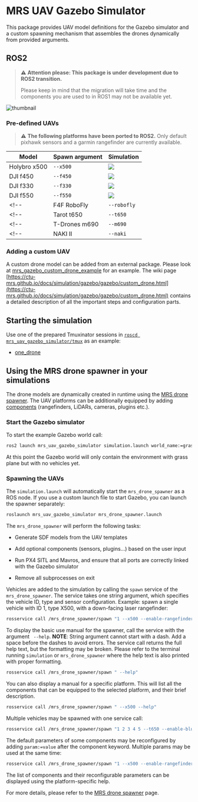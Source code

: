 # MRS UAV Gazebo Simulator

This package provides UAV model definitions for the Gazebo simulator and a custom spawning mechanism that assembles the drones dynamically from provided arguments.


## ROS2

> :warning: **Attention please: This package is under development due to ROS2 transition.**
>
> Please keep in mind that the migration will take time and the components you are used to in ROS1 may not be available yet.

![thumbnail](.fig/thumbnail.jpg)


### Pre-defined UAVs
> :warning: **The following platforms have been ported to ROS2.**
> Only default pixhawk sensors and a garmin rangefinder are currently available.

| Model        | Spawn argument | Simulation                    |
|--------------|----------------|-------------------------------|
| Holybro x500 | `--x500`       | ![](.fig/x500_simulation.jpg) |
| DJI f450     | `--f450`       | ![](.fig/f450_simulation.jpg) |
| DJI f330     | `--f330`       | ![](.fig/f330_simulation.jpg) |
| DJI f550     | `--f550`       | ![](.fig/f550_simulation.jpg) |
<!-- | F4F RoboFly   | `--robofly`    | ![](.fig/robofly_simulation.jpg) | -->
<!-- | Tarot t650    | `--t650` | ![](.fig/t650_simulation.jpg) | -->
<!-- | T-Drones m690 | `--m690` | ![](.fig/m690_simulation.jpg) | -->
<!-- | NAKI II       | `--naki` | ![](.fig/naki_simulation.jpg) | -->



### Adding a custom UAV

A custom drone model can be added from an external package.
Please look at [mrs_gazebo_custom_drone_example](https://github.com/ctu-mrs/mrs_gazebo_custom_drone_example) for an example.
The wiki page [https://ctu-mrs.github.io/docs/simulation/gazebo/gazebo/custom_drone.html](https://ctu-mrs.github.io/docs/simulation/gazebo/gazebo/custom_drone.html) contains a detailed description of all the important steps and configuration parts.

## Starting the simulation

Use one of the prepared Tmuxinator sessions in [`roscd mrs_uav_gazebo_simulator/tmux`](./ros_packages/mrs_uav_gazebo_simulator/tmux) as an example:

- [one_drone](./tmux/one_drone)
<!-- - [one_drone_3dlidar](./tmux/one_drone_3dlidar) -->
<!-- - [one_drone_realsense](./tmux/one_drone_realsense) -->
<!-- - [three_drones](./tmux/three_drones) -->

## Using the MRS drone spawner in your simulations

The drone models are dynamically created in runtime using the [MRS drone spawner](https://ctu-mrs.github.io/docs/simulation/gazebo/gazebo/drone_spawner.html). The UAV platforms can be additionally equipped by adding [components](models/mrs_robots_description/sdf/component_snippets.sdf.jinja) (rangefinders, LiDARs, cameras, plugins etc.).

### Start the Gazebo simulator

To start the example Gazebo world call:

```bash
ros2 launch mrs_uav_gazebo_simulator simulation.launch world_name:=grass_plane.world gui:=true
```

At this point the Gazebo world will only contain the environment with grass plane but with no vehicles yet.

### Spawning the UAVs

The `simulation.launch` will automatically start the `mrs_drone_spawner` as a ROS node. If you use a custom launch file to start Gazebo, you can launch the spawner separately:

```bash
roslaunch mrs_uav_gazebo_simulator mrs_drone_spawner.launch
```

The `mrs_drone_spawner` will perform the following tasks:

* Generate SDF models from the UAV templates

* Add optional components (sensors, plugins...) based on the user input

* Run PX4 SITL and Mavros, and ensure that all ports are correctly linked with the Gazebo simulator

* Remove all subprocesses on exit

Vehicles are added to the simulation by calling the `spawn` service of the `mrs_drone_spawner`.
The service takes one string argument, which specifies the vehicle ID, type and sensor configuration.
Example: spawn a single vehicle with ID 1, type X500, with a down-facing laser rangefinder:

```bash
rosservice call /mrs_drone_spawner/spawn "1 --x500 --enable-rangefinder"
```

To display the basic use manual for the spawner, call the service with the argument ` --help`. **NOTE**: String argument cannot start with a dash. Add a space before the dashes to avoid errors. The service call returns the full help text, but the formatting may be broken. Please refer to the terminal running `simulation` or `mrs_drone_spawner` where the help text is also printed with proper formatting.

```bash
rosservice call /mrs_drone_spawner/spawn " --help"
```

You can also display a manual for a specific platform. This will list all the components that can be equipped to the selected platform, and their brief description.
```bash
rosservice call /mrs_drone_spawner/spawn " --x500 --help"
```

Multiple vehicles may be spawned with one service call:
```bash
rosservice call /mrs_drone_spawner/spawn "1 2 3 4 5 --t650 --enable-bluefox-camera --enable-rangefinder"
```

The default parameters of some components may be reconfigured by adding `param:=value` after the component keyword. Multiple params may be used at the same time:
```bash
rosservice call /mrs_drone_spawner/spawn "1 --x500 --enable-rangefinder --enable-ouster model:=OS0-32 use_gpu:=True horizontal_samples:=128 update_rate:=10"
```
The list of components and their reconfigurable parameters can be displayed using the platform-specific help.

For more details, please refer to the [MRS drone spawner](https://ctu-mrs.github.io/docs/simulation/gazebo/gazebo/drone_spawner.html) page.
